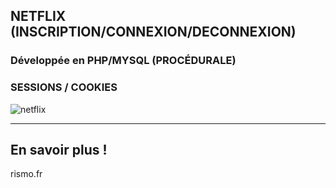 ## NETFLIX (INSCRIPTION/CONNEXION/DECONNEXION)

### Développée en PHP/MYSQL (PROCÉDURALE)
###  SESSIONS / COOKIES 
 


![netflix](https://rismo.fr/img/netflix.png)

---
## En savoir plus !
rismo.fr
